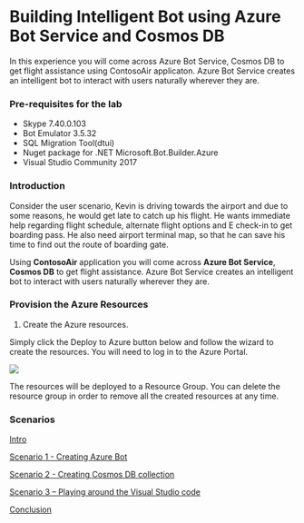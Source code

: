 # Building Intelligent Bot using Azure Bot Service and Cosmos DB

In this experience you will come across Azure Bot Service, Cosmos DB to get flight assistance using ContosoAir applicaton. Azure Bot Service creates an intelligent bot to interact with users naturally wherever they are.

### Pre-requisites for the lab ###

- Skype 7.40.0.103
- Bot Emulator 3.5.32
- SQL Migration Tool(dtui)
- Nuget package for .NET Microsoft.Bot.Builder.Azure
- Visual Studio Community 2017

### Introduction 
Consider the user scenario, Kevin is driving towards the airport and due to some reasons, he would get late to catch up his flight. He wants immediate help regarding flight schedule, alternate flight options and E check-in to get boarding pass. He also need airport terminal map, so that he can save his time to find out the route of boarding gate. 

Using **ContosoAir** application you will come across **Azure Bot Service**, **Cosmos DB** to get flight assistance. Azure Bot Service creates an intelligent bot to interact with users naturally wherever they are.


### Provision the Azure Resources ###

1. Create the Azure resources.
    
  Simply click the Deploy to Azure button below and follow the wizard to create the resources. You will need to log in to the Azure Portal.
                                                                     
  <a href="https://portal.azure.com/#create/Microsoft.Template/uri/https://raw.githubusercontent.com/Microsoft/developer-immersion-data/master/labs/sp-gda/gdaexpericence7/story_a_azurebotservice_with_cosmosdb/deployment/template.json" target="_blank">
    <img src="http://azuredeploy.net/deploybutton.png"/>
  </a>

  The resources will be deployed to a Resource Group. You can delete the resource group in order to remove all the created resources at any time.

### Scenarios ###

<a href="./story_a_azurebotservice_with_cosmosdb/content/intro.md">Intro</a>

<a href="./story_a_azurebotservice_with_cosmosdb/content/0.md">Scenario 1 -  Creating Azure Bot</a>

<a href="./story_a_azurebotservice_with_cosmosdb/content/1.md">Scenario 2 - Creating Cosmos DB collection</a>

<a href="./story_a_azurebotservice_with_cosmosdb/content/2.md">Scenario 3 – Playing around the Visual Studio code</a>

<a href="./story_a_azurebotservice_with_cosmosdb/content/conclusion.md">Conclusion</a>   


